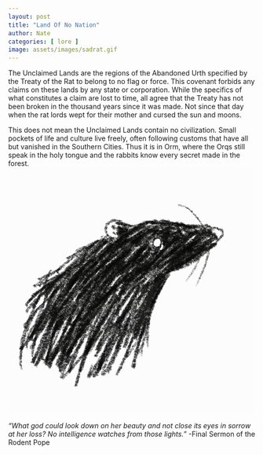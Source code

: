 ```yaml
---
layout: post
title: "Land Of No Nation"
author: Nate
categories: [ lore ]
image: assets/images/sadrat.gif
---
```


The Unclaimed Lands are the regions of the Abandoned Urth specified by the Treaty of the Rat to belong to no flag or force. This covenant forbids any claims on these lands by any state or corporation. While the specifics of what constitutes a claim are lost to time, all agree that the Treaty has not been broken in the thousand years since it was made. Not since that day when the rat lords wept for their mother and cursed the sun and moons.

This does not mean the Unclaimed Lands contain no civilization. Small pockets of life and culture live freely, often following customs that have all but vanished in the Southern Cities. Thus it is in Orm, where the Orqs still speak in the holy tongue and the rabbits know every secret made in the forest.
![crying rat](assets/images/sadrat.gif)

*“What god could look down on her beauty and not close its eyes in sorrow at her loss? No intelligence watches from those lights.*” -Final Sermon of the Rodent Pope
